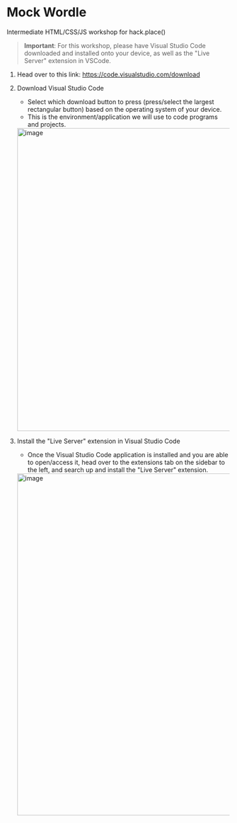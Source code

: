 # Mock Wordle
Intermediate HTML/CSS/JS workshop for hack.place()

>**Important**:
> For this workshop, please have Visual Studio Code downloaded and installed onto your device, as well as the "Live Server" extension in VSCode.
   1. Head over to this link: https://code.visualstudio.com/download
   2. Download Visual Studio Code
       - Select which download button to press (press/select the largest rectangular button) based on the operating system of your device.
       - This is the environment/application we will use to code programs and projects.
      <img width="685" alt="image" src="https://github.com/hackplace-org/mock-wordle/assets/138071235/c99ee469-d347-492b-b81b-88ecb213f80d">
   4. Install the "Live Server" extension in Visual Studio Code
       - Once the Visual Studio Code application is installed and you are able to open/access it, head over to the extensions tab on the sidebar to the left, and search up and install the "Live Server" extension.

      <img width="773" alt="image" src="https://github.com/hackplace-org/mock-wordle/assets/138071235/3e09a0bb-9ea6-4cc0-bf36-ed8f52011d02">

   
